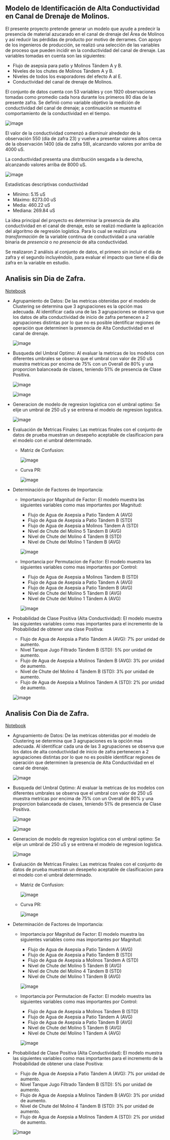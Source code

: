 ## Modelo de Identificación de Alta Conductividad en Canal de Drenaje de Molinos.

El presente proyecto pretende generar un modelo que ayude a predecir la presencia de material azucarado en el canal de drenaje del Área de Molinos y así reducir las pérdidas de producto por motivo de derrames. Con apoyo de los ingenieros de producción, se realizó una selección de las variables de proceso que pueden incidir en la conductividad del canal de drenaje. Las variables tomadas en cuenta son las siguientes: 

  - Flujo de asepsia para patio y Molinos Tándem A y B.
  - Niveles de los chutes de Molinos Tándem A y B.
  - Niveles de todos los evaporadores del efecto A al E.
  - Conductividad del canal de drenaje de Molinos. 

El conjunto de datos cuenta con 53 variables y con 1920 observaciones tomadas como promedio cada hora durante los primeros 80 días de la presente zafra.  Se definió como variable objetivo la medición de conductividad del canal de drenaje; a continuación se muestra el comportamiento de la conductividad en el tiempo. 


![image](https://github.com/dsPSA2023/PSA/assets/161398218/40e437a8-b1c8-4ebe-ba60-f1a5d0f95336)

El valor de la conductividad comenzó a disminuir alrededor de la observación 550 (día de zafra 23) y vuelve a presentar valores altos cerca de la observación 1400 (día de zafra 59), alcanzando valores por arriba de 4000 uS.  

La conductividad presenta una distribución sesgada a la derecha, alcanzando valores arriba de 8000 uS.     

![image](https://github.com/dsPSA2023/PSA/assets/161398218/0b7be937-21fc-4389-ac02-2df28f52bfc0)

Estadísticas descriptivas conductividad 

  - Mínimo:         5.15 uS
  - Máximo:      8273.00 uS 
  - Media:        460.22 uS
  - Mediana:      269.84 uS 

La idea principal del proyecto es determinar la presencia de alta conductividad en el canal de drenaje, esto se realizó mediante la aplicación del algoritmo de regresión logística. Para lo cual se realizó una *transformación* de la variable continua de conductividad a una variable binaria de *presencia* o *no presencia* de alta conductividad. 


Se realizaron 2 análisis al conjunto de datos, el primero sin incluir el día de zafra y el segundo incluyéndolo, para evaluar el impacto que tiene el día de zafra en la variable en estudio.
 
## Analisis sin Dia de Zafra.
[Notebook](https://github.com/dsPSA2023/PSA/blob/4e0f66fee5051fb58333692f7bdd920614a5e90c/Efluentes/Conductividad/Punto%201%20Canal%20Drenaje%20Molinos/Trazas_Canal_Molinos.ipynb)

- Agrupamiento de Datos: De las metricas obtenidas por el modelo de Clustering se determina que 3 agrupaciones es la opción mas adecuada. Al identificar cada una de las 3 agrupaciones se observa que los datos de alta conductividad de inicio de zafra pertenecen a 2 agrupaciones distintas por lo que no es posible identificar regiones de operación que determinen la presencia de Alta Conductividad en el canal de drenaje.  

   ![image](https://github.com/dsPSA2023/PSA/assets/161398218/4687c1e4-a763-4004-aa15-6ad34eb7196f)

- Busqueda del Umbral Optimo: Al evaluar la metricas de los modelos con diferentes umbrales se observa que el umbral con valor de 250 uS muestra metricas por encima de 75% con un Overall de 80% y una proporcion balanceada de clases, teniendo 51% de presencia de Clase Positiva.  

   ![image](https://github.com/dsPSA2023/PSA/assets/161398218/37e38427-b005-4a19-87f9-e4fa2880fa61)

   ![image](https://github.com/dsPSA2023/PSA/assets/161398218/a9147c55-0ab4-4844-b5ee-153f6c726851)
  
- Generacion de modelo de regresion logistica con el umbral optimo: Se elije un umbral de 250 uS y se entrena el modelo de regresion logistica.   

   ![image](https://github.com/dsPSA2023/PSA/assets/161398218/0fe95fa8-9c69-4f0c-8924-ee3a7a2e1440)


- Evaluación de Metricas Finales: Las metricas finales con el conjunto de datos de prueba muestran un desepeño aceptable de clasificacion para el modelo con el umbral determinado.  
  - Matriz de Confusion:  

    ![image](https://github.com/dsPSA2023/PSA/assets/161398218/b9d01cea-7238-4d7c-8ad5-32f1dbeee071)

  - Curva PR:

    ![image](https://github.com/dsPSA2023/PSA/assets/161398218/80a62613-8844-4175-8a77-a6b69b80a0a6)
 
- Determinación de Factores de Importancia:
  - Importancia por Magnitud de Factor:  El modelo muestra las siguientes variables como mas importantes por Magnitud:
      - Flujo de Agua de Asepsia a Patio Tándem A (AVG)
      - Flujo de Agua de Asepsia a Patio Tándem B (STD)
      - Flujo de Agua de Asepsia a Molinos Tándem A (STD)
      - Nivel de Chute del Molino 5 Tándem B (AVG)
      - Nivel de Chute del Molino 4 Tándem B (STD)
      - Nivel de Chute del Molino 1 Tándem B (AVG)  

     ![image](https://github.com/dsPSA2023/PSA/assets/161398218/779fbeab-4967-4263-906a-38971d3941c9)

  - Importancia por Permutacion de Factor: El modelo muestra las siguientes variables como mas importantes por Control:
      - Flujo de Agua de Asepsia a Molinos Tándem B (STD)
      - Flujo de Agua de Asepsia a Patio Tándem A (AVG)
      - Flujo de Agua de Asepsia a Patio Tándem B (AVG)
      - Nivel de Chute del Molino 5 Tándem B (AVG)
      - Nivel de Chute del Molino 1 Tándem A (AVG)  

  
    ![image](https://github.com/dsPSA2023/PSA/assets/161398218/086ec61c-b684-4dbf-9932-5e30dd96cfd5)

- Probabilidad de Clase Positiva (Alta Conductividad): El modelo muestra las siguientes variables como mas importantes para el incremento de la Probabilidad de obtener una clase Positiva:

  - Flujo de Agua de Asepsia a Patio Tándem A (AVG): 7% por unidad de aumento. 
  - Nivel Tanque Jugo Filtrado Tándem B (STD): 5% por unidad de aumento.
  - Flujo de Agua de Asepsia a Molinos Tándem B (AVG): 3% por unidad de aumento.
  - Nivel de Chute del Molino 4 Tándem B (STD): 3% por unidad de aumento.
  - Flujo de Agua de Asepsia a Molinos Tándem A (STD): 2% por unidad de aumento.


   ![image](https://github.com/dsPSA2023/PSA/assets/161398218/cbf4c6a5-95ca-4a6c-adca-f4cab039d958)


## Analisis Con Dia de Zafra.
[Notebook](https://github.com/dsPSA2023/PSA/blob/4e0f66fee5051fb58333692f7bdd920614a5e90c/Efluentes/Conductividad/Punto%201%20Canal%20Drenaje%20Molinos/Conductividad_Canal_Molinos_Dia_Zafra.ipynb)

- Agrupamiento de Datos: De las metricas obtenidas por el modelo de Clustering se determina que 3 agrupaciones es la opción mas adecuada. Al identificar cada una de las 3 agrupaciones se observa que los datos de alta conductividad de inicio de zafra pertenecen a 2 agrupaciones distintas por lo que no es posible identificar regiones de operación que determinen la presencia de Alta Conductividad en el canal de drenaje.  

   ![image](https://github.com/dsPSA2023/PSA/assets/161398218/4687c1e4-a763-4004-aa15-6ad34eb7196f)

- Busqueda del Umbral Optimo: Al evaluar la metricas de los modelos con diferentes umbrales se observa que el umbral con valor de 250 uS muestra metricas por encima de 75% con un Overall de 80% y una proporcion balanceada de clases, teniendo 51% de presencia de Clase Positiva.  

   ![image](https://github.com/dsPSA2023/PSA/assets/161398218/37e38427-b005-4a19-87f9-e4fa2880fa61)

   ![image](https://github.com/dsPSA2023/PSA/assets/161398218/a9147c55-0ab4-4844-b5ee-153f6c726851)
  
- Generacion de modelo de regresion logistica con el umbral optimo: Se elije un umbral de 250 uS y se entrena el modelo de regresion logistica.   

   ![image](https://github.com/dsPSA2023/PSA/assets/161398218/0fe95fa8-9c69-4f0c-8924-ee3a7a2e1440)


- Evaluación de Metricas Finales: Las metricas finales con el conjunto de datos de prueba muestran un desepeño aceptable de clasificacion para el modelo con el umbral determinado.  
  - Matriz de Confusion:  

    ![image](https://github.com/dsPSA2023/PSA/assets/161398218/b9d01cea-7238-4d7c-8ad5-32f1dbeee071)

  - Curva PR:

    ![image](https://github.com/dsPSA2023/PSA/assets/161398218/80a62613-8844-4175-8a77-a6b69b80a0a6)
 
- Determinación de Factores de Importancia:
  - Importancia por Magnitud de Factor:  El modelo muestra las siguientes variables como mas importantes por Magnitud:
      - Flujo de Agua de Asepsia a Patio Tándem A (AVG)
      - Flujo de Agua de Asepsia a Patio Tándem B (STD)
      - Flujo de Agua de Asepsia a Molinos Tándem A (STD)
      - Nivel de Chute del Molino 5 Tándem B (AVG)
      - Nivel de Chute del Molino 4 Tándem B (STD)
      - Nivel de Chute del Molino 1 Tándem B (AVG)  

     ![image](https://github.com/dsPSA2023/PSA/assets/161398218/779fbeab-4967-4263-906a-38971d3941c9)

  - Importancia por Permutacion de Factor: El modelo muestra las siguientes variables como mas importantes por Control:
      - Flujo de Agua de Asepsia a Molinos Tándem B (STD)
      - Flujo de Agua de Asepsia a Patio Tándem A (AVG)
      - Flujo de Agua de Asepsia a Patio Tándem B (AVG)
      - Nivel de Chute del Molino 5 Tándem B (AVG)
      - Nivel de Chute del Molino 1 Tándem A (AVG)  

  
    ![image](https://github.com/dsPSA2023/PSA/assets/161398218/086ec61c-b684-4dbf-9932-5e30dd96cfd5)

- Probabilidad de Clase Positiva (Alta Conductividad): El modelo muestra las siguientes variables como mas importantes para el incremento de la Probabilidad de obtener una clase Positiva:

  - Flujo de Agua de Asepsia a Patio Tándem A (AVG): 7% por unidad de aumento. 
  - Nivel Tanque Jugo Filtrado Tándem B (STD): 5% por unidad de aumento.
  - Flujo de Agua de Asepsia a Molinos Tándem B (AVG): 3% por unidad de aumento.
  - Nivel de Chute del Molino 4 Tándem B (STD): 3% por unidad de aumento.
  - Flujo de Agua de Asepsia a Molinos Tándem A (STD): 2% por unidad de aumento.


   ![image](https://github.com/dsPSA2023/PSA/assets/161398218/cbf4c6a5-95ca-4a6c-adca-f4cab039d958)
